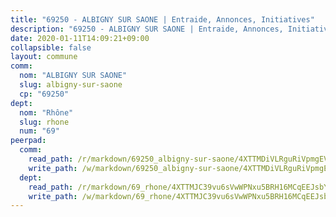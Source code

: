 ```yaml
---
title: "69250 - ALBIGNY SUR SAONE | Entraide, Annonces, Initiatives"
description: "69250 - ALBIGNY SUR SAONE | Entraide, Annonces, Initiatives"
date: 2020-01-11T14:09:21+09:00
collapsible: false
layout: commune
comm:
  nom: "ALBIGNY SUR SAONE"
  slug: albigny-sur-saone
  cp: "69250"
dept:
  nom: "Rhône"
  slug: rhone
  num: "69"
peerpad:
  comm:
    read_path: /r/markdown/69250_albigny-sur-saone/4XTTMDiVLRguRiVpmgEV8jfJungaCiL3h6sFSXiTyduGpzjE7
    write_path: /w/markdown/69250_albigny-sur-saone/4XTTMDiVLRguRiVpmgEV8jfJungaCiL3h6sFSXiTyduGpzjE7-K3TgTs1Nw1LAL7bAJmjS2RYAEjiV19V32peNGddz42sJNfywEeNsfKcd4EWbvwxFPrvPFvyP9H5AkChcRKaCBe9ZTSRRYCMR91qSV41mYHTe78nd5ap7j9VWNb47emfd6PUzpEeT
  dept:
    read_path: /r/markdown/69_rhone/4XTTMJC39vu6sVwWPNxu5BRH16MCqEEJsbYu4RNyAxnNmNtVW
    write_path: /w/markdown/69_rhone/4XTTMJC39vu6sVwWPNxu5BRH16MCqEEJsbYu4RNyAxnNmNtVW-K3TgUzVUEXrXvc8NoaD9JfiBpc5MBFP7KZFqLEsm11xqJDEwSVMy7UACp2eYMzek3K6y2WLoyzq5xdKMZeizKNpfHbUBgJcoYSqfidBaPx8RcTCPmdCXhdgeLZLEYHVco5fHD6Pz
---
```



